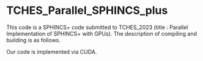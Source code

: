 # TCHES_Parallel_SPHINCS_plus

This code is a SPHINCS+ code submitted to TCHES_2023 (title : Parallel Implementation of SPHINCS+ with GPUs). The description of compiling and building is as follows.

Our code is implemented via CUDA.
